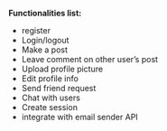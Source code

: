 
**Functionalities list:**
* register
* Login/logout
* Make a post
* Leave comment on other user’s post
* Upload profile picture
* Edit profile info
* Send friend request
* Chat with users
* Create session
* integrate with email sender API
